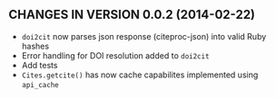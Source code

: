 ## CHANGES IN VERSION 0.0.2 (2014-02-22)

+ `doi2cit` now parses json response (citeproc-json) into valid Ruby hashes
+ Error handling for DOI resolution added to `doi2cit`
+ Add tests
+ `Cites.getcite()`  has now cache capabilites implemented using `api_cache`

